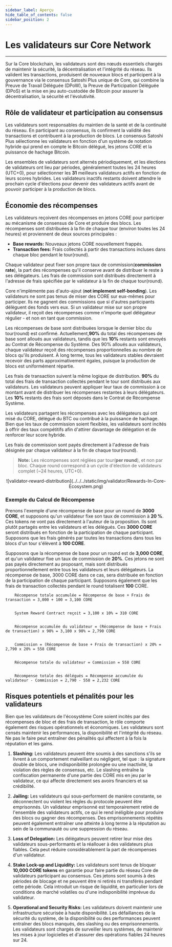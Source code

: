 ```yaml
---
sidebar_label: Aperçu
hide_table_of_contents: false
sidebar_position: 2
---
```


# Les validateurs sur Core Network

---

Sur la Core blockchain, les validateurs sont des nœuds essentiels chargés de maintenir la sécurité, la décentralisation et l'intégrité du réseau. Ils valident les transactions, produisent de nouveaux blocs et participent à la gouvernance via le consensus Satoshi Plus unique de Core, qui combine la Preuve de Travail Déléguée (DPoW), la Preuve de Participation Déléguée (DPoS) et la mise en jeu auto-custodée de Bitcoin pour assurer la décentralisation, la sécurité et l'évolutivité.

## Rôle de validateur et participation au consensus

Les validateurs sont responsables du maintien de la santé et de la continuité du réseau. En participant au consensus, ils confirment la validité des transactions et contribuent à la production de blocs. Le consensus Satoshi Plus sélectionne les validateurs en fonction d'un système de notation hybride qui prend en compte le Bitcoin délégué, les jetons CORE et la puissance de hachage Bitcoin.

Les ensembles de validateurs sont alternés périodiquement, et les élections de validateurs ont lieu par périodes, généralement toutes les 24 heures (UTC+0), pour sélectionner les **31** meilleurs validateurs actifs en fonction de leurs scores hybrides. Les validateurs inactifs restants doivent attendre le prochain cycle d'élections pour devenir des validateurs actifs avant de pouvoir participer à la production de blocs.

## Économie des récompenses

Les validateurs reçoivent des récompenses en jetons CORE pour participer au mécanisme de consensus de Core et produire des blocs. Les récompenses sont distribuées à la fin de chaque tour (environ toutes les 24 heures) et proviennent de deux sources principales :

- **Base rewards:** Nouveaux jetons CORE nouvellement frappés.
- **Transaction fees:** Frais collectés à partir des transactions incluses dans chaque bloc pendant le tour(round).

Chaque validateur peut fixer son propre taux de commission(**commission rate**), la part des récompenses qu'il conserve avant de distribuer le reste à ses délégateurs. Les frais de commission sont distribués directement à l'adresse de frais spécifiée par le validateur à la fin de chaque tour(round).

Core n'implémente pas d'auto-ajout (**not implement self-bonding**). Les validateurs ne sont pas tenus de miser des CORE sur eux-mêmes pour participer. Ils ne gagnent des commissions que si d'autres participants délèguent des fonds vers eux. Si un validateur mise sur son propre validateur, il reçoit des récompenses comme n'importe quel délégateur régulier - et non en tant que commission.

Les récompenses de base sont distribuées lorsque le dernier bloc du tour(round) est confirmé. Actuellement,**90%** du total des récompenses de base sont alloués aux validateurs, tandis que les **10%** restants sont envoyés au Contrat de Récompense du Système. Des 90% alloués aux validateurs, chaque validateur reçoit des récompenses proportionnelles au nombre de blocs qu'ils produisent. À long terme, tous les validateurs stables devraient recevoir des parts approximativement égales, puisque la production de blocs est uniformément répartie.

Les frais de transaction suivent la même logique de distribution. **90%** du total des frais de transaction collectés pendant le tour sont distribués aux validateurs. Les validateurs peuvent appliquer leur taux de commission à ce montant avant de distribuer les récompenses restantes à leurs délégateurs. Les **10%** restants des frais sont déposés dans le Contrat de Récompense Système.

Les validateurs partagent les récompenses avec les délégateurs qui ont misé du CORE, délégué du BTC ou contribué à la puissance de hachage. Bien que les taux de commission soient flexibles, les validateurs sont incités à offrir des taux compétitifs afin d'attirer davantage de délégation et de renforcer leur score hybride.

Les frais de commission sont payés directement à l'adresse de frais désignée par chaque validateur à la fin de chaque tour(round).

> **Note:** Les récompenses sont réglées par tour(**per round**), et non par bloc. Chaque round correspond à un cycle d'élection de validateurs complet (~24 heures, UTC+0).

<p align="center">
![validator-reward-distribution](../../../static/img/validator/Rewards-In-Core-Ecosystem.png)
</p>

### Exemple du Calcul de Récompense

Prenons l'exemple d'une récompense de base pour un round de **3000 CORE**, et supposons qu'un validateur fixe son taux de commission à **20 %**. Ces tokens ne vont pas directement à l'auteur de la proposition. Ils sont plutôt partagés entre les validateurs et les délégués. Ces **3000 CORE** seront distribués en fonction de la participation de chaque participant. Supposons que les frais générés par toutes les transactions dans tous les blocs d'un tour s'élèvent à **100 CORE**.

Supposons que la récompense de base pour un round est de **3,000 CORE**, et qu'un validateur fixe un taux de commission de **20%**. Ces jetons ne sont pas payés directement au proposant, mais sont distribués proportionnellement entre tous les validateurs et leurs délégateurs. La récompense de base, 3000 CORE dans ce cas, sera distribuée en fonction de la participation de chaque participant. Supposons également que les frais de transaction collectés pendant le round totalisent **100** CORE.

```maths
    Récompense totale accumulée = Récompense de base + Frais de transaction = 3,000 + 100 = 3,100 CORE


    System Reward Contract reçoit = 3,100 x 10% = 310 CORE  


    Récompense accumulée du validateur = (Récompense de base + Frais de transaction) x 90% = 3,100 x 90% = 2,790 CORE


    Commission = (Récompense de base + Frais de transaction) x 20% = 2,790 x 20% = 558 CORE


    Récompense totale du validateur = Commission = 558 CORE


    Récompense totale des délégués = Récompense accumulée du validateur - Commission = 2,790 - 558 = 2,232 CORE
```

## Risques potentiels et pénalités pour les validateurs

Bien que les validateurs de l'écosystème Core soient incités par des récompenses de bloc et des frais de transaction, le rôle comporte également des risques opérationnels et économiques. Les validateurs sont censés maintenir les performances, la disponibilité et l'intégrité du réseau. Ne pas le faire peut entraîner des pénalités qui affectent à la fois la réputation et les gains.

1. **Slashing:** Les validateurs peuvent être soumis à des sanctions s'ils se livrent à un comportement malveillant ou négligent, tel que : la signature double de blocs, une indisponibilité prolongée ou une inactivité, la violation des règles de consensus, etc. Le slashing entraîne la confiscation permanente d'une partie des CORE mis en jeu par le validateur, ce qui affecte directement ses avoirs financiers et sa crédibilité.

2. **Jailing:** Les validateurs qui sous-performent de manière constante, se déconnectent ou violent les règles du protocole peuvent être emprisonnés. Un validateur emprisonné est temporairement retiré de l'ensemble des validateurs actifs, ce qui le rend inéligible pour produire des blocs ou gagner des récompenses. Des emprisonnements répétés peuvent également entraîner une atteinte à long terme à la réputation au sein de la communauté ou une suppression du réseau.

3. **Loss of Delegation:** Les délégateurs peuvent retirer leur mise des validateurs sous-performants et la réallouer à des validateurs plus fiables. Cela peut réduire considérablement la part de récompenses d'un validateur.

4. **Stake Lock-up and Liquidity:** Les validateurs sont tenus de bloquer **10,000 CORE tokens** en garantie pour faire partie du réseau Core de validateurs participant au consensus. Ces jetons sont soumis à des périodes de blocage et ne peuvent être ni retirés ni transférés pendant cette période. Cela introduit un risque de liquidité, en particulier lors de conditions de marché volatiles ou d'une indisponibilité imprévue du validateur.

5. **Operational and Security Risks:** Les validateurs doivent maintenir une infrastructure sécurisée à haute disponibilité. Les défaillances de la sécurité du système, de la disponibilité ou des performances peuvent entraîner des blocs manqués, des slashing ou des emprisonnements. Les validateurs sont chargés de surveiller leurs systèmes, de maintenir les mises à jour logicielles et d'assurer des opérations fiables 24 heures sur 24.